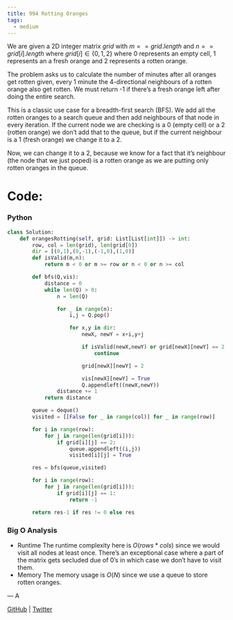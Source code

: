 ```yaml
---
title: 994 Rotting Oranges
tags:
  - medium
---
```


We are given a 2D integer matrix $grid$ with $m == grid.length$ and $n == grid[i].length$ where $grid[i] \in \{0, 1, 2\}$ where 0 represents an empty cell, 1 represents an a fresh orange and 2 represents a rotten orange.

The problem asks us to calculate the number of minutes after all oranges get rotten given, every 1 minute the 4-directional neighbours of a rotten orange also get rotten. We must return -1 if there’s a fresh orange left after doing the entire search.

This is a classic use case for a breadth-first search (BFS). We add all the rotten oranges to a search queue and then add neighbours of that node in every iteration. If the current node we are checking is a 0 (empty cell) or a 2 (rotten orange) we don’t add that to the queue, but if the current neighbour is a 1 (fresh orange) we change it to a 2.

Now, we can change it to a 2, because we know for a fact that it’s neighbour (the node that we just poped) is a rotten orange as we are putting only rotten oranges in the queue.

# Code:

### Python

```python
class Solution:
    def orangesRotting(self, grid: List[List[int]]) -> int:
        row, col = len(grid), len(grid[0])
        dir = [(0,1),(0,-1),(-1,0),(1,0)]
        def isValid(m,n):
            return m < 0 or m >= row or n < 0 or n >= col

        def bfs(Q,vis):
            distance = 0
            while len(Q) > 0:
                n = len(Q)

                for _ in range(n):
                    i,j = Q.pop()

                    for x,y in dir:
                        newX, newY = x+i,y+j

                        if isValid(newX,newY) or grid[newX][newY] == 2 or grid[newX][newY] == 0:
                            continue

                        grid[newX][newY] = 2

                        vis[newX][newY] = True
                        Q.appendleft((newX,newY))
                distance += 1
            return distance

        queue = deque()
        visited = [[False for _ in range(col)] for _ in range(row)]

        for i in range(row):
            for j in range(len(grid[i])):
                if grid[i][j] == 2:
                    queue.appendleft((i,j))
                    visited[i][j] = True

        res = bfs(queue,visited)

        for i in range(row):
            for j in range(len(grid[i])):
                if grid[i][j] == 1:
                    return -1

        return res-1 if res != 0 else res
```

### Big O Analysis

- Runtime
  The runtime complexity here is $O(rows\;*\;cols)$ since we would visit all nodes at least once. There’s an exceptional case where a part of the matrix gets secluded due of 0’s in which case we don’t have to visit them.
- Memory
  The memory usage is $O(N)$ since we use a queue to store rotten oranges.

— A

[GitHub](https://github.com/athkdev) | [Twitter](https://twitter.com/athkdev)
